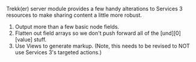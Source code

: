 Trekk(er) server module provides a few handy alterations to Services 3 resources to make sharing content a little more robust. 

1. Output more than a few basic node fields.
2. Flatten out field arrays so we don't push forward all of the [und][0][value] stuff.
3. Use Views to generate markup. (Note, this needs to be revised to NOT use Services 3's targeted actions.)

